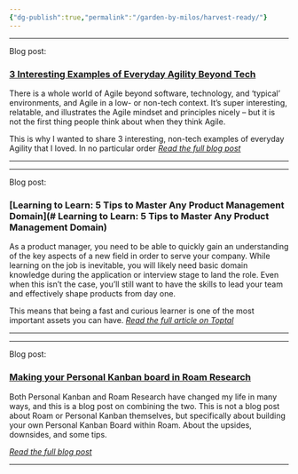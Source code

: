 ```yaml
---
{"dg-publish":true,"permalink":"/garden-by-milos/harvest-ready/"}
---
```



----
Blog post:
### [3 Interesting Examples of Everyday Agility Beyond Tech](https://blog.mbelcevic.me/everyday-agility-beyond-tech/)

There is a whole world of Agile beyond software, technology, and ‘typical’ environments, and Agile in a low- or non-tech context. It’s super interesting, relatable, and illustrates the Agile mindset and principles nicely – but it is not the first thing people think about when they think Agile.

This is why I wanted to share 3 interesting, non-tech examples of everyday Agility that I loved. In no particular order
*[Read the full blog post](https://blog.mbelcevic.me/everyday-agility-beyond-tech/)*

----


----
Blog post:
### [Learning to Learn: 5 Tips to Master Any Product Management Domain](# Learning to Learn: 5 Tips to Master Any Product Management Domain)

As a product manager, you need to be able to quickly gain an understanding of the key aspects of a new field in order to serve your company. While learning on the job is inevitable, you will likely need basic domain knowledge during the application or interview stage to land the role. Even when this isn’t the case, you’ll still want to have the skills to lead your team and effectively shape products from day one.

This means that being a fast and curious learner is one of the most important assets you can have.
_[Read the full article on Toptal](https://www.toptal.com/product-managers/product-management/product-management-domain)_

----

----
Blog post:
### [Making your Personal Kanban board in Roam Research](https://blog.mbelcevic.me/making-personal-kanban-in-roam-research/)
Both Personal Kanban and Roam Research have changed my life in many ways, and this is a blog post on combining the two. This is not a blog post about Roam or Personal Kanban themselves, but specifically about building your own Personal Kanban Board within Roam. About the upsides, downsides, and some tips.

*[Read the full blog post](https://blog.mbelcevic.me/making-personal-kanban-in-roam-research/)*

----
